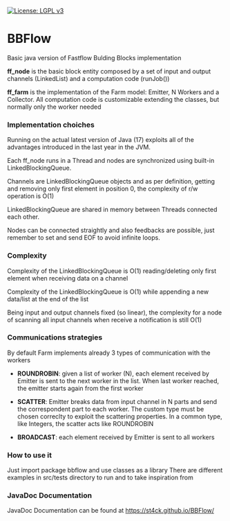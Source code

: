 [![License: LGPL v3](https://img.shields.io/badge/License-LGPL%20v3-blue.svg)](https://github.com/st4ck/BBFlow/blob/master/LICENSE)

# BBFlow
Basic java version of Fastflow Bulding Blocks implementation

**ff_node** is the basic block entity composed by a set of input and output channels (LinkedList<T>) and a computation code (runJob())
  
**ff_farm** is the implementation of the Farm model: Emitter, N Workers and a Collector. All computation code is customizable extending the classes, but normally only the worker needed
  

### Implementation choiches
Running on the actual latest version of Java (17) exploits all of the advantages introduced in the last year in the JVM.
  
Each ff_node runs in a Thread and nodes are synchronized using built-in LinkedBlockingQueue.
  
Channels are LinkedBlockingQueue objects and as per definition, getting and removing only first element in position 0, the complexity of r/w operation is O(1)
  
LinkedBlockingQueue are shared in memory between Threads connected each other.
  
Nodes can be connected straightly and also feedbacks are possible, just remember to set and send EOF to avoid infinite loops.
  

### Complexity
Complexity of the LinkedBlockingQueue is O(1) reading/deleting only first element when receiving data on a channel
  
Complexity of the LinkedBlockingQueue is O(1) while appending a new data/list at the end of the list
  
Being input and output channels fixed (so linear), the complexity for a node of scanning all input channels when receive a notification is still O(1)
  

### Communications strategies
By default Farm implements already 3 types of communication with the workers
  
- **ROUNDROBIN**: given a list of worker (N), each element received by Emitter is sent to the next worker in the list. When last worker reached, the emitter starts again from the first worker
  
- **SCATTER**: Emitter breaks data from input channel in N parts and send the correspondent part to each worker. The custom type must be chosen correclty to exploit the scattering properties. In a common type, like Integers, the scatter acts like ROUNDROBIN
  
- **BROADCAST**: each element received by Emitter is sent to all workers
  
### How to use it
Just import package bbflow and use classes as a library
There are different examples in src/tests directory to run and to take inspiration from

### JavaDoc Documentation
JavaDoc Documentation can be found at https://st4ck.github.io/BBFlow/
